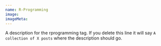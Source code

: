 ```yaml
---
name: R-Programming
image:
imageMeta:
---
```

A description for the rprogramming tag. If you delete this line it will say
`A collection of X posts` where the description should go.
